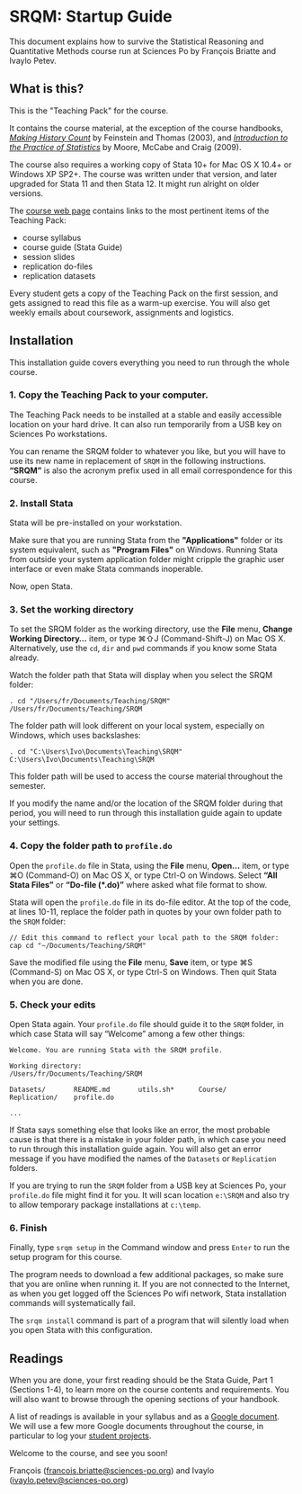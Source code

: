 # SRQM: Startup Guide

This document explains how to survive the Statistical Reasoning and Quantitative Methods course run at Sciences Po by François Briatte and Ivaylo Petev.

## What is this?

This is the "Teaching Pack" for the course.

It contains the course material, at the exception of the course handbooks, _[Making History Count](http://www.cambridge.org/gb/knowledge/isbn/item1113695/)_ by Feinstein and Thomas (2003), and _[Introduction to the Practice of Statistics](http://bcs.whfreeman.com/ips6e/)_ by Moore, McCabe and Craig (2009).

The course also requires a working copy of Stata 10+ for Mac OS X 10.4+ or Windows XP SP2+. The course was written under that version, and later upgraded for Stata 11 and then Stata 12. It might run alright on older versions.

The [course web page](http://f.briatte.org/teaching/quanti/) contains links to the most pertinent items of the Teaching Pack:

- course syllabus
- course guide (Stata Guide)
- session slides
- replication do-files
- replication datasets

Every student gets a copy of the Teaching Pack on the first session, and gets assigned to read this file as a warm-up exercise. You will also get weekly emails about coursework, assignments and logistics.

## Installation

This installation guide covers everything you need to run through the whole course.

### 1. Copy the Teaching Pack to your computer.

The Teaching Pack needs to be installed at a stable and easily accessible location on your hard drive. It can also run temporarily from a USB key on Sciences Po workstations.

You can rename the SRQM folder to whatever you like, but you will have to use its new name in replacement of `SRQM` in the following instructions. __“SRQM”__ is also the acronym prefix used in all email correspondence for this course.

### 2. Install Stata

Stata will be pre-installed on your workstation.

Make sure that you are running Stata from the __"Applications"__ folder or its system equivalent, such as __"Program Files"__ on Windows. Running Stata from outside your system application folder might cripple the graphic user interface or even make Stata commands inoperable.

Now, open Stata.

### 3. Set the working directory

To set the SRQM folder as the working directory, use the __File__ menu, __Change Working Directory…__ item, or type &#8984;&#8679;J (Command-Shift-J) on Mac OS X. Alternatively, use the `cd`, `dir` and `pwd` commands if you know some Stata already.

Watch the folder path that Stata will display when you select the SRQM folder:

	. cd "/Users/fr/Documents/Teaching/SRQM"
	/Users/fr/Documents/Teaching/SRQM

The folder path will look different on your local system, especially on Windows, which uses backslashes:

	. cd "C:\Users\Ivo\Documents\Teaching\SRQM"
	C:\Users\Ivo\Documents\Teaching\SRQM

This folder path will be used to access the course material throughout the semester.

If you modify the name and/or the location of the SRQM folder during that period, you will need to run through this installation guide again to update your settings.

### 4. Copy the folder path to `profile.do`

Open the `profile.do` file in Stata, using the __File__ menu, __Open…__ item, or type &#8984;O (Command-O) on Mac OS X, or type Ctrl-O on Windows. Select __“All Stata Files”__ or __“Do-file (*.do)”__ where asked what file format to show.

Stata will open the `profile.do` file in its do-file editor. At the top of the code, at lines 10-11, replace the folder path in quotes by your own folder path to the `SRQM` folder:

	// Edit this command to reflect your local path to the SRQM folder:
	cap cd "~/Documents/Teaching/SRQM"

Save the modified file using the __File__ menu, __Save__ item, or type &#8984;S (Command-S) on Mac OS X, or type Ctrl-S on Windows. Then quit Stata when you are done.

### 5. Check your edits

Open Stata again. Your `profile.do` file should guide it to the `SRQM` folder, in which case Stata will say “Welcome” among a few other things:

	Welcome. You are running Stata with the SRQM profile.

	Working directory:
	/Users/fr/Documents/Teaching/SRQM

	Datasets/       README.md       utils.sh*      Course/
	Replication/    profile.do
	
	...

If Stata says something else that looks like an error, the most probable cause is that there is a mistake in your folder path, in which case you need to run through this installation guide again. You will also get an error message if you have modified the names of the `Datasets` or `Replication` folders.

If you are trying to run the `SRQM` folder from a USB key at Sciences Po, your `profile.do` file might find it for you. It will scan location `e:\SRQM` and also try to allow temporary package installations at `c:\temp`.

### 6. Finish

Finally, type `srqm setup` in the Command window and press `Enter` to run the setup program for this course.

The program needs to download a few additional packages, so make sure that you are online when running it. If you are not connected to the Internet, as when you get logged off the Sciences Po wifi network, Stata installation commands will systematically fail.

The `srqm install` command is part of a program that will silently load when you open Stata with this configuration.

## Readings

When you are done, your first reading should be the Stata Guide, Part 1 (Sections 1-4), to learn more on the course contents and requirements. You will also want to browse through the opening sections of your handbook.

A list of readings is available in your syllabus and as a [Google document](http://goo.gl/BJHkQ). We will use a few more Google documents throughout the course, in particular to log your [student projects](http://goo.gl/brYmB).

Welcome to the course, and see you soon!

François (<francois.briatte@sciences-po.org>) and Ivaylo (<ivaylo.petev@sciences-po.org>)
